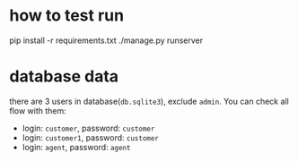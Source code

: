 # how to test run
pip install -r requirements.txt 
./manage.py runserver


# database data
there are 3 users in database(`db.sqlite3`), exclude `admin`.
You can check all flow with them:
- login: `customer`, password: `customer`
- login: `customer1`, password: `customer`
- login: `agent`, password: `agent`
